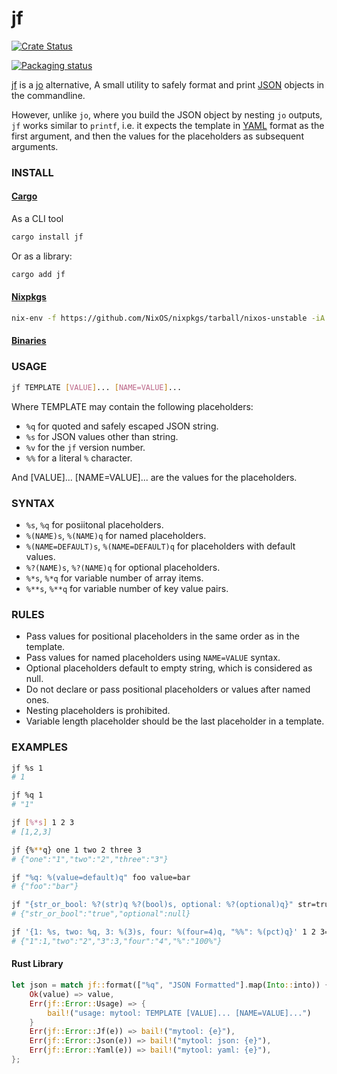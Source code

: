 # jf

[![Crate Status](https://img.shields.io/crates/v/jf.svg)](https://crates.io/crates/jf)

[![Packaging status][repos]][repology]

[jf][jf] is a [jo][jo] alternative, A small utility to safely format and print [JSON][json] objects in the commandline.

However, unlike `jo`, where you build the JSON object by nesting `jo` outputs,
`jf` works similar to `printf`, i.e. it expects the template in [YAML][yaml] format as the first argument, and then the values for the placeholders as subsequent arguments.

### INSTALL

#### [Cargo][cargo]

As a CLI tool

```bash
cargo install jf
```

Or as a library:

```bash
cargo add jf
```

#### [Nixpkgs][nixpkgs]

```bash
nix-env -f https://github.com/NixOS/nixpkgs/tarball/nixos-unstable -iA jf
```

#### [Binaries][bins]

### USAGE

```bash
jf TEMPLATE [VALUE]... [NAME=VALUE]...
```

Where TEMPLATE may contain the following placeholders:

- `%q` for quoted and safely escaped JSON string.
- `%s` for JSON values other than string.
- `%v` for the `jf` version number.
- `%%` for a literal `%` character.

And [VALUE]... [NAME=VALUE]... are the values for the placeholders.

### SYNTAX

- `%s`, `%q` for posiitonal placeholders.
- `%(NAME)s`, `%(NAME)q` for named placeholders.
- `%(NAME=DEFAULT)s`, `%(NAME=DEFAULT)q` for placeholders with default values.
- `%?(NAME)s`, `%?(NAME)q` for optional placeholders.
- `%*s`, `%*q` for variable number of array items.
- `%**s`, `%**q` for variable number of key value pairs.

### RULES

- Pass values for positional placeholders in the same order as in the template.
- Pass values for named placeholders using `NAME=VALUE` syntax.
- Optional placeholders default to empty string, which is considered as null.
- Do not declare or pass positional placeholders or values after named ones.
- Nesting placeholders is prohibited.
- Variable length placeholder should be the last placeholder in a template.

### EXAMPLES

```bash
jf %s 1
# 1

jf %q 1
# "1"

jf [%*s] 1 2 3
# [1,2,3]

jf {%**q} one 1 two 2 three 3
# {"one":"1","two":"2","three":"3"}

jf "%q: %(value=default)q" foo value=bar
# {"foo":"bar"}

jf "{str_or_bool: %?(str)q %?(bool)s, optional: %?(optional)q}" str=true
# {"str_or_bool":"true","optional":null}

jf '{1: %s, two: %q, 3: %(3)s, four: %(four=4)q, "%%": %(pct)q}' 1 2 3=3 pct=100%
# {"1":1,"two":"2","3":3,"four":"4","%":"100%"}
```

#### Rust Library

```rust
let json = match jf::format(["%q", "JSON Formatted"].map(Into::into)) {
    Ok(value) => value,
    Err(jf::Error::Usage) => {
        bail!("usage: mytool: TEMPLATE [VALUE]... [NAME=VALUE]...")
    }
    Err(jf::Error::Jf(e)) => bail!("mytool: {e}"),
    Err(jf::Error::Json(e)) => bail!("mytool: json: {e}"),
    Err(jf::Error::Yaml(e)) => bail!("mytool: yaml: {e}"),
};
```

[jf]: https://github.com/sayanarijit/jf
[jo]: https://github.com/jpmens/jo
[yaml]: https://yaml.org
[json]: https://json.org
[bins]: https://github.com/sayanarijit/jf/releases/latest
[cargo]: https://crates.io/crates/jf
[nixpkgs]: https://github.com/NixOS/nixpkgs/blob/nixos-unstable/pkgs/development/tools/jf/default.nix
[repology]: https://repology.org/project/jf/versions
[repos]: https://repology.org/badge/vertical-allrepos/jf.svg
